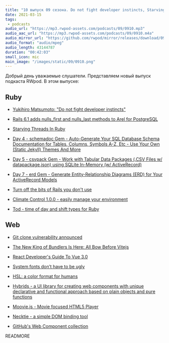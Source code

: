 ```yaml
---
title: "10 выпуск 09 сезона. Do not fight developer instincts, Starving Threads In Ruby, Git clone vulnerability, Hybrids, Moovie.js и прочее"
date: 2021-03-15
tags:
 - podcasts
audio_url: "https://mp3.rwpod-assets.com/podcasts/09/0910.mp3"
audio_aac_url: "https://mp3.rwpod-assets.com/podcasts/09/0910.m4a"
audio_mirror_url: "https://github.com/rwpod/mirror/releases/download/09.10/0910.mp3"
audio_format: "audio/mpeg"
audio_length: 43144787
duration: "00:42:03"
small_icon: mic
main_image: "/images/static/09/0910.png"
---
```


Добрый день уважаемые слушатели. Представляем новый выпуск подкаста RWpod. В этом выпуске:

## Ruby

 - [Yukihiro Matsumoto: "Do not fight developer instincts"](https://evrone.com/yukihiro-matsumoto-interview-2021)
 - [Rails 6.1 adds nulls_first and nulls_last methods to Arel for PostgreSQL](https://bigbinary.com/blog/rails-6-1-adds-nulls-first-and-nulls-last-to-arel)
 - [Starving Threads In Ruby](https://piotrjatkowski.com/blog/starving-threads-in-ruby)


 - [Day 4 - schemadoc Gem - Auto-Generate Your SQL Database Schema Documentation for Tables, Columns, Symbols A-Z, Etc - Use Your Own (Static Jekyll) Themes And More](https://planetruby.github.io/gems/opendata/04-schemadoc)
 - [Day 5 - csvpack Gem - Work with Tabular Data Packages (.CSV Files w/ datapackage.json) using SQLite In-Memory (w/ ActiveRecord)](https://planetruby.github.io/gems/opendata/05-csvpack)
 - [Day 7 - erd Gem - Generate Entity-Relationship Diagrams (ERD) for Your ActiveRecord Models](https://planetruby.github.io/gems/opendata/07-erd)
 - [Turn off the bits of Rails you don't use](https://andycroll.com/ruby/turn-off-the-bits-of-rails-you-dont-use/)
 - [Climate Control 1.0.0 - easily manage your environment](https://github.com/thoughtbot/climate_control/releases/tag/v1.0.0)
 - [Tod - time of day and shift types for Ruby](https://github.com/jackc/tod)

## Web

 - [Git clone vulnerability announced](https://github.blog/2021-03-09-git-clone-vulnerability-announced/)
 - [The New King of Bundlers Is Here: All Bow Before Vitejs](https://blog.bitsrc.io/the-new-king-of-bundlers-is-here-all-bow-before-vitejs-fe6f42c97ce9)
 - [React Developer's Guide To Vue 3.0](https://blog.softwaremill.com/react-developers-guide-to-vue-3-0-1a52504dc7f)
 - [System fonts don’t have to be ugly](https://iainbean.com/posts/2021/system-fonts-dont-have-to-be-ugly/)
 - [HSL: a color format for humans](https://cloudfour.com/thinks/hsl-a-color-format-for-humans/)


 - [Hybrids - a UI library for creating web components with unique declarative and functional approach based on plain objects and pure functions](https://hybrids.js.org/#/)
 - [Moovie.js - Movie focused HTML5 Player](https://github.com/BMSVieira/moovie.js)
 - [Necktie - a simple DOM binding tool](https://github.com/leshniak/necktie)
 - [GitHub's Web Component collection](https://github.com/github/github-elements)

READMORE
